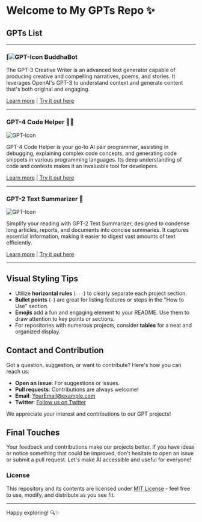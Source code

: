 # Welcome to My GPTs Repo ✨

## GPTs List

---

### [![GPT-Icon](https://files.oaiusercontent.com/file-jfN4K7IjFIHeixF2ityYK2SF?se=2123-10-18T02%3A27%3A19Z&sp=r&sv=2021-08-06&sr=b&rscc=max-age%3D31536000%2C%20immutable&rscd=attachment%3B%20filename%3D7f1b622d-220f-4e36-a03a-fd2060e4d5d0.png&sig=lLJ73tIWP91cxFh4JbRi/I/bHIXywCnRqwEbUKabrhc%3D) BuddhaBot

The GPT-3 Creative Writer is an advanced text generator capable of producing creative and compelling narratives, poems, and stories. It leverages OpenAI's GPT-3 to understand context and generate content that's both original and engaging.

[Learn more](URL_to_project_for_GPT-3_Creative_Writer) | [Try it out here](URL_to_demo_for_GPT-3_Creative_Writer)

---

### GPT-4 Code Helper 🧑‍💻

![GPT-Icon](URL_to_icon_image_for_GPT-4_Code_Helper)

GPT-4 Code Helper is your go-to AI pair programmer, assisting in debugging, explaining complex code concepts, and generating code snippets in various programming languages. Its deep understanding of code and contexts makes it an invaluable tool for developers.

[Learn more](URL_to_project_for_GPT-4_Code_Helper) | [Try it out here](URL_to_demo_for_GPT-4_Code_Helper)

---

### GPT-2 Text Summarizer 📝

![GPT-Icon](URL_to_icon_image_for_GPT-2_Text_Summarizer)

Simplify your reading with GPT-2 Text Summarizer, designed to condense long articles, reports, and documents into concise summaries. It captures essential information, making it easier to digest vast amounts of text efficiently.

[Learn more](URL_to_project_for_GPT-2_Text_Summarizer) | [Try it out here](URL_to_demo_for_GPT-2_Text_Summarizer)

---

## Visual Styling Tips

- Utilize **horizontal rules** (`---`) to clearly separate each project section.
- **Bullet points** (`-`) are great for listing features or steps in the "How to Use" section.
- **Emojis** add a fun and engaging element to your README. Use them to draw attention to key points or sections.
- For repositories with numerous projects, consider **tables** for a neat and organized display.

## Contact and Contribution

Got a question, suggestion, or want to contribute? Here's how you can reach us:
- **Open an issue**: For suggestions or issues.
- **Pull requests**: Contributions are always welcome!
- **Email**: [YourEmail@example.com](mailto:YourEmail@example.com)
- **Twitter**: [Follow us on Twitter](URL_to_Twitter)

We appreciate your interest and contributions to our GPT projects!

## Final Touches

Your feedback and contributions make our projects better. If you have ideas or notice something that could be improved, don't hesitate to open an issue or submit a pull request. Let's make AI accessible and useful for everyone!

### License

This repository and its contents are licensed under [MIT License](URL_to_license) - feel free to use, modify, and distribute as you see fit.

---

Happy exploring! 🔍✨

